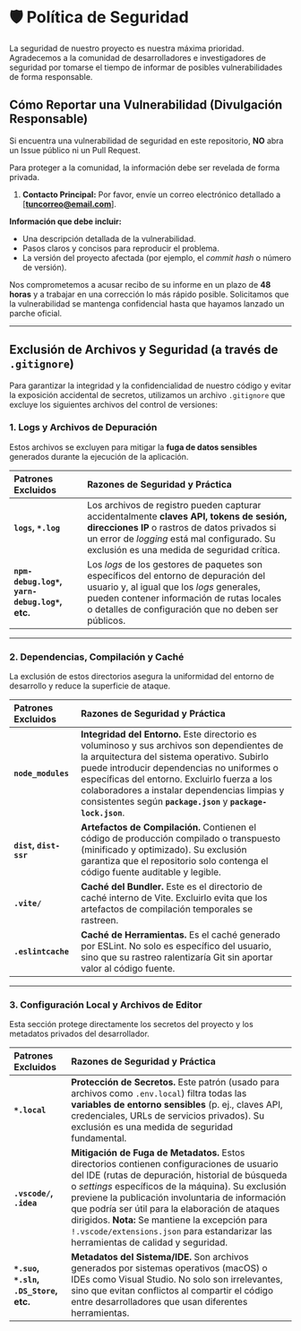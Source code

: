 # 🛡️ Política de Seguridad

La seguridad de nuestro proyecto es nuestra máxima prioridad. Agradecemos a la comunidad de desarrolladores e investigadores de seguridad por tomarse el tiempo de informar de posibles vulnerabilidades de forma responsable.

## Cómo Reportar una Vulnerabilidad (Divulgación Responsable)

Si encuentra una vulnerabilidad de seguridad en este repositorio, **NO** abra un Issue público ni un Pull Request.

Para proteger a la comunidad, la información debe ser revelada de forma privada.

1.  **Contacto Principal:** Por favor, envíe un correo electrónico detallado a [**tuncorreo@email.com**].

**Información que debe incluir:**
* Una descripción detallada de la vulnerabilidad.
* Pasos claros y concisos para reproducir el problema.
* La versión del proyecto afectada (por ejemplo, el *commit hash* o número de versión).

Nos comprometemos a acusar recibo de su informe en un plazo de **48 horas** y a trabajar en una corrección lo más rápido posible. Solicitamos que la vulnerabilidad se mantenga confidencial hasta que hayamos lanzado un parche oficial.

---

## Exclusión de Archivos y Seguridad (a través de `.gitignore`)

Para garantizar la integridad y la confidencialidad de nuestro código y evitar la exposición accidental de secretos, utilizamos un archivo `.gitignore`  que excluye los siguientes archivos del control de versiones:

### 1. Logs y Archivos de Depuración

Estos archivos se excluyen para mitigar la **fuga de datos sensibles** generados durante la ejecución de la aplicación.

| Patrones Excluidos | Razones de Seguridad y Práctica |
| :--- | :--- |
| **`logs`, `*.log`** | Los archivos de registro pueden capturar accidentalmente **claves API, tokens de sesión, direcciones IP** o rastros de datos privados si un error de *logging* está mal configurado. Su exclusión es una medida de seguridad crítica. |
| **`npm-debug.log*`, `yarn-debug.log*`, etc.** | Los *logs* de los gestores de paquetes son específicos del entorno de depuración del usuario y, al igual que los *logs* generales, pueden contener información de rutas locales o detalles de configuración que no deben ser públicos. |

---

### 2. Dependencias, Compilación y Caché

La exclusión de estos directorios asegura la uniformidad del entorno de desarrollo y reduce la superficie de ataque.

| Patrones Excluidos | Razones de Seguridad y Práctica |
| :--- | :--- |
| **`node_modules`** | **Integridad del Entorno.** Este directorio es voluminoso y sus archivos son dependientes de la arquitectura del sistema operativo. Subirlo puede introducir dependencias no uniformes o específicas del entorno. Excluirlo fuerza a los colaboradores a instalar dependencias limpias y consistentes según **`package.json`** y **`package-lock.json`**. |
| **`dist`, `dist-ssr`** | **Artefactos de Compilación.** Contienen el código de producción compilado o transpuesto (minificado y optimizado). Su exclusión garantiza que el repositorio solo contenga el código fuente auditable y legible. |
| **`.vite/`** | **Caché del Bundler.** Este es el directorio de caché interno de Vite. Excluirlo evita que los artefactos de compilación temporales se rastreen. |
| **`.eslintcache`** | **Caché de Herramientas.** Es el caché generado por ESLint. No solo es específico del usuario, sino que su rastreo ralentizaría Git sin aportar valor al código fuente. |

---

### 3. Configuración Local y Archivos de Editor

Esta sección protege directamente los secretos del proyecto y los metadatos privados del desarrollador.

| Patrones Excluidos | Razones de Seguridad y Práctica |
| :--- | :--- |
| **`*.local`** | **Protección de Secretos.** Este patrón (usado para archivos como `.env.local`) filtra todas las **variables de entorno sensibles** (p. ej., claves API, credenciales, URLs de servicios privados). Su exclusión es una medida de seguridad fundamental. |
| **`.vscode/`, `.idea`** | **Mitigación de Fuga de Metadatos.** Estos directorios contienen configuraciones de usuario del IDE (rutas de depuración, historial de búsqueda o *settings* específicos de la máquina). Su exclusión previene la publicación involuntaria de información que podría ser útil para la elaboración de ataques dirigidos. **Nota:** Se mantiene la excepción para `!.vscode/extensions.json` para estandarizar las herramientas de calidad y seguridad. |
| **`*.suo`, `*.sln`, `.DS_Store`, etc.** | **Metadatos del Sistema/IDE.** Son archivos generados por sistemas operativos (macOS) o IDEs como Visual Studio. No solo son irrelevantes, sino que evitan conflictos al compartir el código entre desarrolladores que usan diferentes herramientas. |
